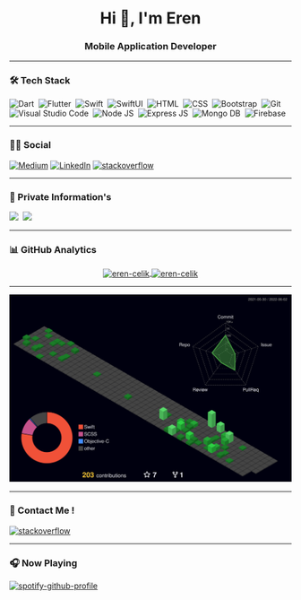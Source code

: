 <h1 align="center">Hi 👋, I'm Eren</h1>
<h3 align="center">Mobile Application Developer</h3>

<hr class="dotted">

### 🛠 Tech Stack
![Dart](https://img.shields.io/badge/Dart-05122A?style=for-the-badge&logo=dart&logoColor=29B6F6)&nbsp;
![Flutter](https://img.shields.io/badge/Flutter-05122A?style=for-the-badge&logo=flutter&logoColor=02569B)&nbsp;
![Swift](https://img.shields.io/badge/Swift-05122A?style=for-the-badge&logo=swift)&nbsp;
![SwiftUI](https://img.shields.io/badge/SwiftUI-05122A?style=for-the-badge&logo=swift)&nbsp;
![HTML](https://img.shields.io/badge/-HTML-05122A?style=for-the-badge&logo=HTML5&logoColor=E34F26)&nbsp;
![CSS](https://img.shields.io/badge/-CSS-05122A?style=for-the-badge&logo=CSS3&logoColor=239120)&nbsp;
![Bootstrap](https://img.shields.io/badge/-Bootstrap-05122A?style=for-the-badge&logo=bootstrap)&nbsp;
![Git](https://img.shields.io/badge/-Git-05122A?style=for-the-badge&logo=git)&nbsp;
![Visual Studio Code](https://img.shields.io/badge/-Visual%20Studio%20Code-05122A?style=for-the-badge&logo=visual-studio-code&logoColor=007ACC)&nbsp;
![Node JS](https://img.shields.io/badge/Node.js-05122A?style=for-the-badge&logo=node.js&logoColor=green)&nbsp;
![Express JS](https://img.shields.io/badge/Express.js-05122A?style=for-the-badge&logo=express&logoColor=white)&nbsp;
![Mongo DB](https://img.shields.io/badge/MongoDB-05122A?style=for-the-badge&logo=mongodb&logoColor=green)&nbsp;
![Firebase](https://img.shields.io/badge/firebase-05122A?style=for-the-badge&logo=firebase&logoColor=yellow)&nbsp;

<hr class="dotted">

### 🤝🏻 Social

<div>
<a href="https://eren-celik.medium.com" target="blank"><img align="center" src="https://img.shields.io/badge/Medium-12100E?style=for-the-badge&logo=medium&logoColor=white" alt="Medium" /></a>
 <a href="https://www.linkedin.com/in/erencelikk/" target="blank"><img align="center" src="https://img.shields.io/badge/LinkedIn-0077B5?style=for-the-badge&logo=linkedin&logoColor=white" alt="LinkedIn" /></a>
<a href="https://stackoverflow.com/users/13615372/eren-Çelik" target="blank"><img align="center" src="https://img.shields.io/badge/Stack_Overflow-FE7A16?style=for-the-badge&logo=stack-overflow&logoColor=white" alt="stackoverflow"/></a>
</div>

<hr class="dotted">

### 📕 Private Information's

![](https://img.shields.io/badge/Repositories-31-white?style=for-the-badge)&nbsp;
![](https://komarev.com/ghpvc/?username=erenlk&style=for-the-badge)

<hr class="dotted">

### 📊 GitHub Analytics  
<p align="center">
<a href="https://github.com/eren-celik">
  <img height="180em" align="center" src="https://github-readme-stats.vercel.app/api?username=eren-celik&show_icons=true&locale=en&theme=algolia&include_all_commits=true&count_private=true" alt="eren-celik"/>
  <img height="180em" align="center" src="https://github-readme-stats.vercel.app/api/top-langs?username=eren-celik&show_icons=true&locale=en&layout=compact&langs_count=8&theme=algolia" alt="eren-celik"/>
</a>
</p>

<hr class="dotted">

![alt text](https://github.com/eren-celik/eren-celik/blob/main/profile-3d-contrib/profile-night-green.svg?raw=true)

<hr class="dotted">

### 📩 Contact Me ! 

<a href="mailto:elik.dark91@gmail.com" target="blank"><img align="center" src="https://img.shields.io/badge/Gmail-D14836?style=for-the-badge&logo=gmail&logoColor=white" alt="stackoverflow" /></a>

<hr class="dotted">

### 🎧 Now Playing

[![spotify-github-profile](https://spotify-github-profile.vercel.app/api/view?uid=elik.dark91tr&cover_image=true&theme=default&bar_color=53b14f&bar_color_cover=false)](https://github.com/kittinan/spotify-github-profile)


